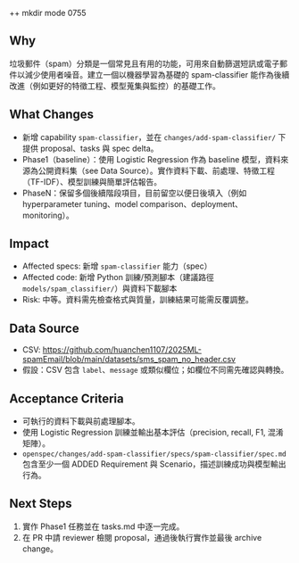 ++ mkdir mode 0755
## Why
垃圾郵件（spam）分類是一個常見且有用的功能，可用來自動篩選短訊或電子郵件以減少使用者噪音。建立一個以機器學習為基礎的 spam-classifier 能作為後續改進（例如更好的特徵工程、模型蒐集與監控）的基礎工作。

## What Changes
- 新增 capability `spam-classifier`，並在 `changes/add-spam-classifier/` 下提供 proposal、tasks 與 spec delta。
- Phase1（baseline）：使用 Logistic Regression 作為 baseline 模型，資料來源為公開資料集（see Data Source）。實作資料下載、前處理、特徵工程（TF-IDF）、模型訓練與簡單評估報告。
- PhaseN：保留多個後續階段項目，目前留空以便日後填入（例如 hyperparameter tuning、model comparison、deployment、monitoring）。

## Impact
- Affected specs: 新增 `spam-classifier` 能力（spec）
- Affected code: 新增 Python 訓練/預測腳本（建議路徑 `models/spam_classifier/`）與資料下載腳本
- Risk: 中等。資料需先檢查格式與質量，訓練結果可能需反覆調整。

## Data Source
- CSV: https://github.com/huanchen1107/2025ML-spamEmail/blob/main/datasets/sms_spam_no_header.csv
- 假設：CSV 包含 `label`、`message` 或類似欄位；如欄位不同需先確認與轉換。

## Acceptance Criteria
- 可執行的資料下載與前處理腳本。
- 使用 Logistic Regression 訓練並輸出基本評估（precision, recall, F1, 混淆矩陣）。
- `openspec/changes/add-spam-classifier/specs/spam-classifier/spec.md` 包含至少一個 ADDED Requirement 與 Scenario，描述訓練成功與模型輸出行為。

## Next Steps
1. 實作 Phase1 任務並在 tasks.md 中逐一完成。
2. 在 PR 中請 reviewer 檢閱 proposal，通過後執行實作並最後 archive change。
